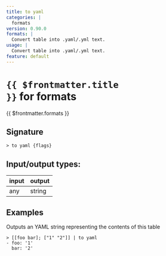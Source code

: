 ```yaml
---
title: to yaml
categories: |
  formats
version: 0.90.0
formats: |
  Convert table into .yaml/.yml text.
usage: |
  Convert table into .yaml/.yml text.
feature: default
---
```


<!-- This file is automatically generated. Please edit the command in https://github.com/nushell/nushell instead. -->

# <code>{{ $frontmatter.title }}</code> for formats

<div class='command-title'>{{ $frontmatter.formats }}</div>

## Signature

`> to yaml {flags} `

## Input/output types:

| input | output |
| ----- | ------ |
| any   | string |

## Examples

Outputs an YAML string representing the contents of this table

```nu
> [[foo bar]; ["1" "2"]] | to yaml
- foo: '1'
  bar: '2'

```

